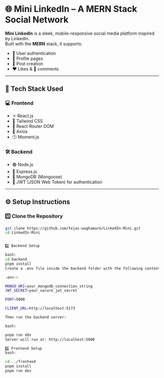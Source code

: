 # 🌐 Mini LinkedIn – A MERN Stack Social Network

**Mini LinkedIn** is a sleek, mobile-responsive social media platform inspired by LinkedIn.  
Built with the **MERN** stack, it supports:

- 🔐 User authentication  
- 🙋 Profile pages  
- 📝 Post creation  
- ❤️ Likes & 💬 comments

---

## 🚀 Tech Stack Used

### 💻 Frontend

- ⚛️ React.js  
- 🎨 Tailwind CSS  
- 🔁 React Router DOM  
- 📡 Axios  
- 🕒 Moment.js  

### 🛠️ Backend

- 🟢 Node.js  
- 🚂 Express.js  
- 🍃 MongoDB (Mongoose)  
- 🔐 JWT (JSON Web Token) for authentication

---

## ⚙️ Setup Instructions

### 1️⃣ Clone the Repository

```bash
git clone https://github.com/tejas-waghamare/LinkedIn-Mini.git
cd LinkedIn-Mini


2️⃣ Backend Setup

bash:
cd backend
pnpm install
Create a .env file inside the backend folder with the following content:

.env->

MONGO_URI=your_mongodb_connection_string
JWT_SECRET=your_secure_jwt_secret

PORT=5000

CLIENT_URL=http://localhost:5173

Then run the backend server:

bash:

pnpm run ddv
Server will run at: http://localhost:5000

3️⃣ Frontend Setup
bash:

cd ../frontend
pnpm install
pnpm run dev




